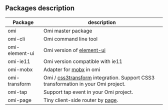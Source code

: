 ## Packages description

| Package | description  |
| ------ | ------  |
| omi |   Omi master package    |
| omi-cli  | Omi command line tool    |
| omi-element-ui | Omi version of [element-ui](https://element.eleme.io)  |
| omi-ie11 | Omi version compatible with ie11  |
| omi-mobx |  Adapter for [mobx](https://github.com/mobxjs/mobx) in omi  |
| omi-transform |  Omi / [css3transform](https://tencent.github.io/omi/packages/omi-transform/css3transform/) integration. Support CSS3 transformation in your Omi project.  |
| omi-tap |  Support tap event in your Omi project.  |
| omi-page | Tiny client-side router by [page](https://github.com/visionmedia/page.js).  |
